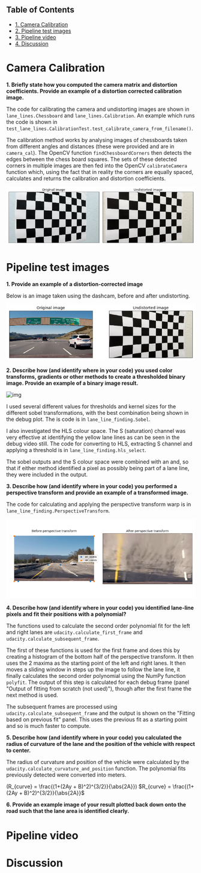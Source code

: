 <div id="table-of-contents">
<h2>Table of Contents</h2>
<div id="text-table-of-contents">
<ul>
<li><a href="#sec-1">1. Camera Calibration</a></li>
<li><a href="#sec-2">2. Pipeline test images</a></li>
<li><a href="#sec-3">3. Pipeline video</a></li>
<li><a href="#sec-4">4. Discussion</a></li>
</ul>
</div>
</div>

# Camera Calibration<a id="sec-1" name="sec-1"></a>

**1. Briefly state how you computed the camera matrix and distortion coefficients. Provide an example of a distortion corrected calibration image.**

The code for calibrating the camera and undistorting images are shown in `lane_lines.Chessboard` and `lane_lines.Calibration`. An example which runs the code is shown in `test_lane_lines.CalibrationTest.test_calibrate_camera_from_filename()`.

The calibration method works by analysing images of chessboards taken from different angles and distances (these were provided and are in `camera_cal`). The OpenCV function `findChessboardCorners` then detects the edges between the chess board squares. The sets of these detected corners in multiple images are then fed into the OpenCV `calibrateCamera` function which, using the fact that in reality the corners are equally spaced, calculates and returns the calibration and distortion coefficients.

![img](./writeup_images/calibration_undistorted.png)

# Pipeline test images<a id="sec-2" name="sec-2"></a>

**1. Provide an example of a distortion-corrected image**

Below is an image taken using the dashcam, before and after undistorting.

![img](./writeup_images/dashcam_undistorted.png)

**2. Describe how (and identify where in your code) you used color transforms, gradients or other methods to create a thresholded binary image. Provide an example of a binary image result.**

![img](../debug_video_stills/0730.jpg)

I used several different values for thresholds and kernel sizes for the different sobel transformations, with the best combination being shown in the debug plot. The is code is in `lane_line_finding.Sobel`.

I also investigated the HLS colour space. The S (saturation) channel was very effective at identifying the yellow lane lines as can be seen in the debug video still. The code for converting to HLS, extracting S channel and applying a threshold is in `lane_line_finding.hls_select`.

The sobel outputs and the S colour space were combined with an and, so that if either method identified a pixel as possibly being part of a lane line, they were included in the output.

**3. Describe how (and identify where in your code) you performed a perspective transform and provide an example of a transformed image.**

The code for calculating and applying the perspective transform warp is in `lane_line_finding.PerspectiveTransform`. 

![img](./writeup_images/perspective_transform.png)

**4. Describe how (and identify where in your code) you identified lane-line pixels and fit their positions with a polynomial?**

The functions used to calculate the second order polynomial fit for the left and right lanes are `udacity.calculate_first_frame` and `udacity.calculate_subsequent_frame`. 

The first of these functions is used for the first frame and does this by creating a histogram of the bottom half of the perspective transform. It then uses the 2 maxima as the starting point of the left and right lanes. It then moves a sliding window in steps up the image to follow the lane line, it finally calculates the second order polynomial using the NumPy function `polyfit`. The output of this step is calculated for each debug frame (panel "Output of fitting from scratch (not used)"), though after the first frame the next method is used.

The subsequent frames are processed using `udacity.calculate_subsequent_frame` and the output is shown on the "Fitting based on previous fit" panel. This uses the previous fit as a starting point and so is much faster to compute.

**5. Describe how (and identify where in your code) you calculated the radius of curvature of the lane and the position of the vehicle with respect to center.**

The radius of curvature and position of the vehicle were calculated by the `udacity.calculate_curvature_and_position` function. The polynomial fits previously detected were converted into meters. 

\(R_{curve} = \frac{(1+(2Ay + B)^2)^{3/2}}{\abs{2A}}\)
$R_{curve} = \frac{(1+(2Ay + B)^2)^{3/2}}{\abs{2A}}$

**6. Provide an example image of your result plotted back down onto the road such that the lane area is identified clearly.**

# Pipeline video<a id="sec-3" name="sec-3"></a>

# Discussion<a id="sec-4" name="sec-4"></a>
